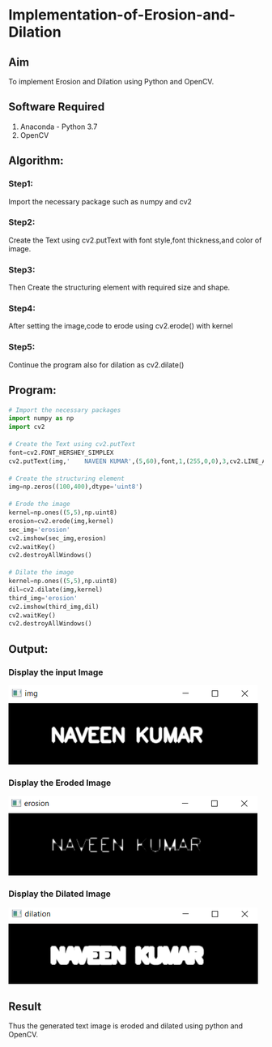 # Implementation-of-Erosion-and-Dilation
## Aim
To implement Erosion and Dilation using Python and OpenCV.
## Software Required
1. Anaconda - Python 3.7
2. OpenCV
## Algorithm:
### Step1:
Import the necessary package such as numpy and cv2

### Step2:
Create the Text using cv2.putText with font style,font thickness,and color of image.

### Step3:
Then Create the structuring element with required size and shape.

### Step4:
After setting the image,code to erode using cv2.erode() with kernel

### Step5:
Continue the program also for dilation as cv2.dilate()
 
## Program:

``` Python
# Import the necessary packages
import numpy as np
import cv2

# Create the Text using cv2.putText
font=cv2.FONT_HERSHEY_SIMPLEX
cv2.putText(img,'    NAVEEN KUMAR',(5,60),font,1,(255,0,0),3,cv2.LINE_AA)

# Create the structuring element
img=np.zeros((100,400),dtype='uint8')

# Erode the image
kernel=np.ones((5,5),np.uint8)
erosion=cv2.erode(img,kernel)
sec_img='erosion'
cv2.imshow(sec_img,erosion)
cv2.waitKey()
cv2.destroyAllWindows()

# Dilate the image
kernel=np.ones((5,5),np.uint8)
dil=cv2.dilate(img,kernel)
third_img='erosion'
cv2.imshow(third_img,dil)
cv2.waitKey()
cv2.destroyAllWindows()

```
## Output:

### Display the input Image
![ouput](orig.png)

### Display the Eroded Image
![ouput](ero.png
)
### Display the Dilated Image
![ouput](dil.png)

## Result
Thus the generated text image is eroded and dilated using python and OpenCV.
